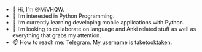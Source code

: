 - 👋 Hi, I’m @MiVHQW.
- 👀 I’m interested in Python Programming.
- 🌱 I’m currently learning developing mobile applications with Python.
- 💞️ I’m looking to collaborate on language and Anki related stuff as well as everything that grabs my attention.
- 📫 How to reach me: Telegram. My username is taketooktaken.

